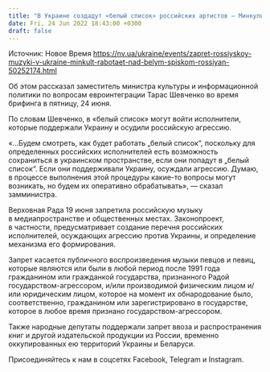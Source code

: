 ```yaml
---
title: "В Украине создадут «белый список» российских артистов — Минкульт"
date: Fri, 24 Jun 2022 18:43:00 +0300
draft: false
---
```

Источник: Новое Время https://nv.ua/ukraine/events/zapret-rossiyskoy-muzyki-v-ukraine-minkult-rabotaet-nad-belym-spiskom-rossiyan-50252174.html


 Об этом рассказал заместитель министра культуры и информационной политики по вопросам евроинтеграции Тарас Шевченко во время брифинга в пятницу, 24 июня.

По словам Шевченко, в «белый список» могут войти исполнители, которые поддержали Украину и осудили российскую агрессию.

«…Будем смотреть, как будет работать „белый список“, поскольку для определенных российских исполнителей есть возможность сохраниться в украинском пространстве, если они попадут в „белый список“. Если они поддерживали Украину, осуждали агрессию. Думаю, в процессе выполнения этой процедуры какие-то вопросы могут возникать, но будем их оперативно обрабатывать», — сказал замминистра.

Верховная Рада 19 июня запретила российскую музыку в медиапространстве и общественных местах. Законопроект, в частности, предусматривает создание перечня российских исполнителей, осуждающих агрессию против Украины, и определение механизма его формирования.

Запрет касается публичного воспроизведения музыки певцов и певиц, которые являются или были в любой период после 1991 года гражданином или гражданкой государства, признанного Радой государством-агрессором, и/или производимой физическим лицом и/или юридическим лицом, которое на момент их обнародование было, соответственно, гражданином или зарегистрировано в государстве, которое в любое время признано государством-агрессором.

Также народные депутаты поддержали запрет ввоза и распространения книг и другой издательской продукции из России, временно оккупированных ею территорий Украины и Беларуси.

Присоединяйтесь к нам в соцсетях Facebook, Telegram и Instagram.
